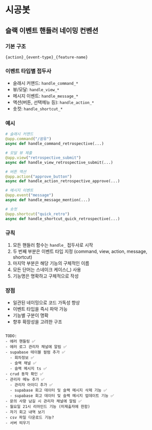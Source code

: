 # 시공봇

## 슬랙 이벤트 핸들러 네이밍 컨벤션

### 기본 구조
`{action}_{event-type}_{feature-name}`

### 이벤트 타입별 접두사
- 슬래시 커맨드: `handle_command_*`
- 뷰/모달: `handle_view_*`
- 메시지 이벤트: `handle_message_*`
- 액션(버튼, 선택메뉴 등): `handle_action_*`
- 숏컷: `handle_shortcut_*`

### 예시
```python
# 슬래시 커맨드
@app.command("/공유")
async def handle_command_retrospective(...)

# 모달 뷰 제출
@app.view("retrospective_submit")
async def handle_view_retrospective_submit(...)

# 버튼 액션
@app.action("approve_button")
async def handle_action_retrospective_approve(...)

# 메시지 이벤트
@app.event("message")
async def handle_message_mention(...)

# 숏컷
@app.shortcut("quick_retro")
async def handle_shortcut_quick_retrospective(...)
```

### 규칙
1. 모든 핸들러 함수는 `handle_` 접두사로 시작
2. 두 번째 부분은 이벤트 타입 지정 (command, view, action, message, shortcut)
3. 마지막 부분은 해당 기능의 구체적인 이름
4. 모든 단어는 스네이크 케이스(_) 사용
5. 기능명은 명확하고 구체적으로 작성

### 장점
- 일관된 네이밍으로 코드 가독성 향상
- 이벤트 타입을 즉시 파악 가능
- 기능별 구분이 명확
- 향후 확장성을 고려한 구조
```

TODO:
- 에러 핸들링 ✅
- 에러 로그 관리자 채널에 알림 ✅
- supabase 테이블 컬럼 추가 ✅
  - 회차정보 ✅
  - 슬랙 채널 ✅
  - 슬랙 메시지 ts ✅
- crud 동작 확인 ✅
- 관리자 메뉴 추가 ✅
  - 관리자 아이디 추가 ✅
  - supabase 회고 데이터 및 슬랙 메시지 삭제 기능 ✅
  - supabase 회고 데이터 및 슬랙 메시지 업데이트 기능 ✅
- 문의 사항 남길 시 관리자 채널에 알림 ✅
- 월요일 21시 리마인드 기능 (미제출자에 한함)
- 자기 회고 내역 보기
- csv 파일 다운로드 기능?
- 서버 띄우기